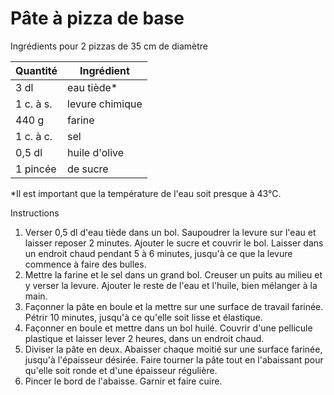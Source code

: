 # Pâte à pizza de base


Ingrédients pour 2 pizzas de 35 cm de diamètre

| Quantité | Ingrédient       |
|----------|-----------------|
| 3 dl     | eau tiède*      |
| 1 c. à s.| levure chimique |
| 440 g    | farine          |
| 1 c. à c.| sel             |
| 0,5 dl   | huile d'olive   |
| 1 pincée | de sucre        |

*Il est important que la température de l'eau soit presque à 43°C.

Instructions

1. Verser 0,5 dl d'eau tiède dans un bol. Saupoudrer la levure sur l'eau et laisser reposer 2 minutes. Ajouter le sucre et couvrir le bol. Laisser dans un endroit chaud pendant 5 à 6 minutes, jusqu'à ce que la levure commence à faire des bulles.
2. Mettre la farine et le sel dans un grand bol. Creuser un puits au milieu et y verser la levure. Ajouter le reste de l'eau et l'huile, bien mélanger à la main.
3. Façonner la pâte en boule et la mettre sur une surface de travail farinée. Pétrir 10 minutes, jusqu'à ce qu'elle soit lisse et élastique.
4. Façonner en boule et mettre dans un bol huilé. Couvrir d'une pellicule plastique et laisser lever 2 heures, dans un endroit chaud.
5. Diviser la pâte en deux. Abaisser chaque moitié sur une surface farinée, jusqu'à l'épaisseur désirée. Faire tourner la pâte tout en l'abaissant pour qu'elle soit ronde et d'une épaisseur régulière.
6. Pincer le bord de l'abaisse. Garnir et faire cuire.